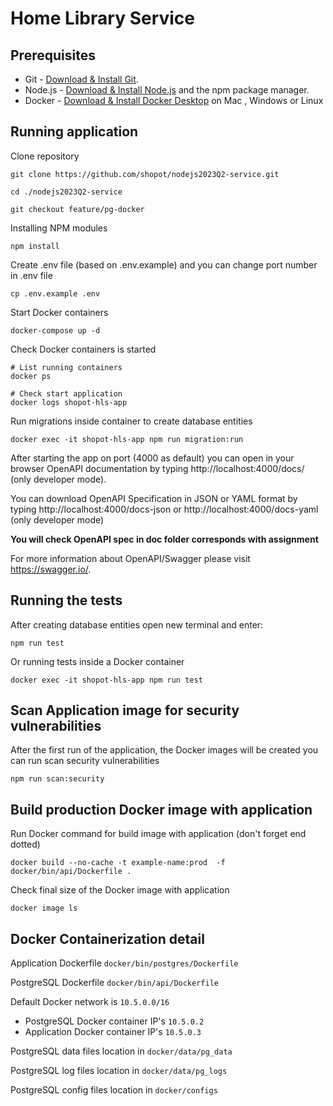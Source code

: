 # Home Library Service

## Prerequisites

- Git - [Download & Install Git](https://git-scm.com/downloads).
- Node.js - [Download & Install Node.js](https://nodejs.org/en/download/) and the npm package manager.
- Docker - [Download & Install Docker Desktop](https://docs.docker.com/desktop/) on Mac , Windows or Linux

## Running application

Clone repository

```shell
git clone https://github.com/shopot/nodejs2023Q2-service.git
```

```shell
cd ./nodejs2023Q2-service
```

```shell
git checkout feature/pg-docker
```

Installing NPM modules

```shell
npm install
```

Create .env file (based on .env.example)
and you can change port number in .env file 

```shell
cp .env.example .env
```

Start Docker containers

```shell
docker-compose up -d
```

Check Docker containers is started

```shell
# List running containers
docker ps

# Check start application
docker logs shopot-hls-app
```

Run migrations inside container to create database entities

```shell
docker exec -it shopot-hls-app npm run migration:run
```

After starting the app on port (4000 as default) you can open
in your browser OpenAPI documentation by typing http://localhost:4000/docs/ (only developer mode).

You can download OpenAPI Specification in JSON or YAML format  by typing http://localhost:4000/docs-json
or http://localhost:4000/docs-yaml (only developer mode)

**You will check OpenAPI spec in doc folder corresponds with assignment**

For more information about OpenAPI/Swagger please visit https://swagger.io/.

## Running the tests

After creating database entities open new terminal and enter:

```shell
npm run test
```
Or running tests inside a Docker container

```shell
docker exec -it shopot-hls-app npm run test
```


## Scan Application image for security vulnerabilities
After the first run of the application, the Docker images will be created you can run scan security vulnerabilities

```shell
npm run scan:security
```

## Build production Docker image with application

Run Docker command for build image with application (don't forget end dotted) 
```shell
docker build --no-cache -t example-name:prod  -f docker/bin/api/Dockerfile .
```

Check final size of the Docker image with application 

```shell
docker image ls
```


## Docker Containerization detail
Application Dockerfile `docker/bin/postgres/Dockerfile`

PostgreSQL Dockerfile  `docker/bin/api/Dockerfile`

Default Docker network is `10.5.0.0/16`
- PostgreSQL Docker container IP's `10.5.0.2`
- Application Docker container IP's `10.5.0.3`

PostgreSQL data files location in `docker/data/pg_data`

PostgreSQL log files location in `docker/data/pg_logs`

PostgreSQL config files location in `docker/configs`

